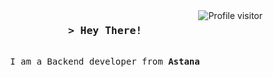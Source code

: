 <a href="https://komarev.com/ghpvc/?username=aidosgal">
  <img align="right" src="https://komarev.com/ghpvc/?username=aidsogal&label=Visitors&color=0e75b6&style=flat" alt="Profile visitor" />
</a>

<!-- Intro  -->
<h3 align="center">
        <samp>&gt; Hey There!</samp>
</h3>


<p align="center"> 
  <samp>
    <br>
    I am a Backend developer from <b>Astana</b>
    <br>
    <br>
  </samp>
</p>

